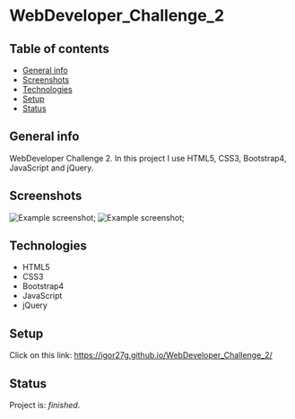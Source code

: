 # WebDeveloper_Challenge_2

## Table of contents
* [General info](#general-info)
* [Screenshots](#screenshots)
* [Technologies](#technologies)
* [Setup](#setup)
* [Status](#status)


## General info
WebDeveloper Challenge 2. In this project I use HTML5, CSS3, Bootstrap4, JavaScript and jQuery.

## Screenshots
![Example screenshot](img/screenshots/screenshoot1.png);
![Example screenshot](img/screenshots/screenshoot2.png);


## Technologies
* HTML5
* CSS3 
* Bootstrap4
* JavaScript
* jQuery

## Setup
Click on this link: https://igor27g.github.io/WebDeveloper_Challenge_2/

## Status
Project is: _finished_.



